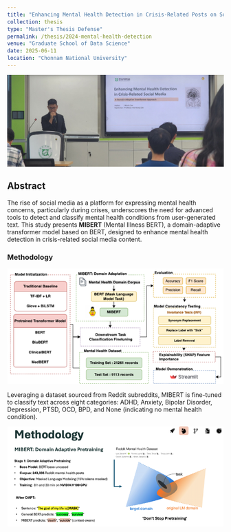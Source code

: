 ```yaml
---
title: "Enhancing Mental Health Detection in Crisis-Related Posts on Social Media: A Domain-Adaptive Transformer Approach"
collection: thesis
type: "Master's Thesis Defense"
permalink: /thesis/2024-mental-health-detection
venue: "Graduate School of Data Science"
date: 2025-06-11
location: "Chonnam National University"
---
```


![Thesis Defense Presentation](/images/thesis/presentation.JPG)



## Abstract

The rise of social media as a platform for expressing mental health concerns, particularly during crises, underscores the need for advanced tools to detect and classify mental health conditions from user-generated text. This study presents **MIBERT** (Mental Illness BERT), a domain-adaptive transformer model based on BERT, designed to enhance mental health detection in crisis-related social media content.

### Methodology

![Model Architecture](/images/thesis/method.png)


Leveraging a dataset sourced from Reddit subreddits, MIBERT is fine-tuned to classify text across eight categories: ADHD, Anxiety, Bipolar Disorder, Depression, PTSD, OCD, BPD, and None (indicating no mental health condition).

![Model Architecture](/images/thesis/method_mi_bert.png)
